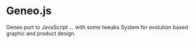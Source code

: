 # Geneo.js
Geneo port to JavaScript ... with some tweaks
System for evolution based graphic and product design.




